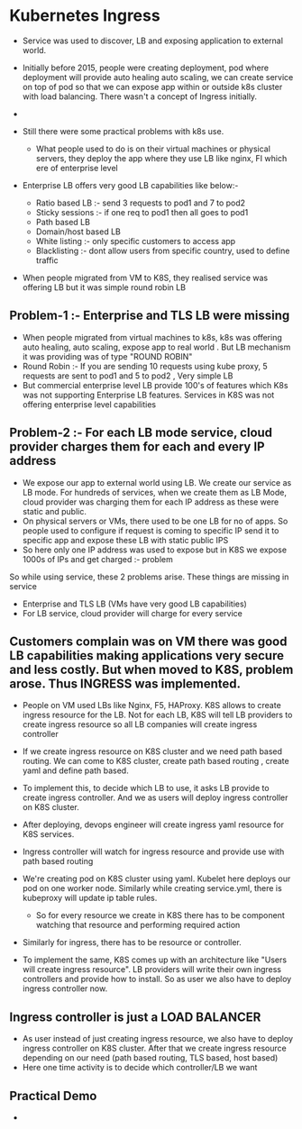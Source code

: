 # Kubernetes Ingress

- Service was used to discover, LB and exposing application to external world.
- Initially before 2015, people were creating deployment, pod where deployment will provide auto healing auto scaling, we can create service on top of pod so that we can expose app within or outside k8s cluster with load balancing. There wasn't a concept of Ingress initially.
- 
- Still there were some practical problems with k8s use.
  - What people used to do is on their virtual machines or physical servers, they deploy the app where they use LB like nginx, FI which ere of enterprise level

- Enterprise LB offers very good LB capabilities like below:-
  - Ratio based LB :- send 3 requests to pod1 and 7 to pod2
  - Sticky sessions :- if one req to pod1 then all goes to pod1
  - Path based LB
  - Domain/host based LB
  - White listing :- only specific customers to access app
  - Blacklisting :- dont allow users from specific country, used to define traffic
 
- When people migrated from VM to K8S, they realised service was offering LB but it was simple round robin LB

Problem-1 :- Enterprise and TLS LB were missing
-
- When people migrated from virtual machines to k8s, k8s was offering auto healing, auto scaling, expose app to real world . But LB mechanism it was providing was of type "ROUND ROBIN"
- Round Robin :- If you are sending 10 requests using kube proxy, 5 requests are sent to pod1 and 5 to pod2 , Very simple LB
- But commercial enterprise level LB provide 100's of features which K8s was not supporting Enterprise LB features. Services in K8S was not offering enterprise level capabilities

Problem-2 :- For each LB mode service, cloud provider charges them for each and every IP address 
-
- We expose our app to external world using LB. We create our service as LB mode. For hundreds of services, when we create them as LB Mode, cloud provider was charging them for each IP address as these were static and public. 
- On physical servers or VMs, there used to be one LB for no of apps. So people used to configure if request is coming to specific IP send it to specific app and expose these LB with static public IPS
- So here only one IP address was used to expose but in K8S we expose 1000s of IPs and get charged :- problem

So while using service, these 2 problems arise. These things are missing in service
- Enterprise and TLS LB (VMs have very good LB capabilities)
- For LB service, cloud provider will charge for every service

Customers complain was on VM there was good LB capabilities making applications very secure and less costly. But when moved to K8S, problem arose. Thus INGRESS was implemented.
-
- People on VM used LBs like Nginx, F5, HAProxy. K8S allows to create ingress resource for the LB. Not for each LB, K8S will tell LB providers to create ingress resource so all LB companies will create ingress controller
- If we create ingress resource on K8S cluster and we need path based routing. We can come to K8S cluster, create path based routing , create yaml and define path based.
- To implement this, to decide which LB to use, it asks LB provide to create ingress controller. And we as users will deploy ingress controller on K8S cluster.
- After deploying, devops engineer will create ingress yaml resource for K8S services.
- Ingress controller will watch for ingress resource and provide use with path based routing

- We're creating pod on K8S cluster using yaml. Kubelet here deploys our pod on one worker node. Similarly while creating service.yml, there is kubeproxy will update ip table rules.
  - So for every resource we create in K8S there has to be component watching that resource and performing required action
- Similarly for ingress, there has to be resource or controller.

- To implement the same, K8S comes up with an architecture like "Users will create ingress resource". LB providers will write their own ingress controllers and provide how to install. So as user we also have to deploy ingress controller now.

Ingress controller is just a LOAD BALANCER
-
- As user instead of just creating ingress resource, we also have to deploy ingress controller on K8S cluster. After that we create ingress resource depending on our need (path based routing, TLS based, host based)
- Here one time activity is to decide which controller/LB we want

Practical Demo
-
- 
